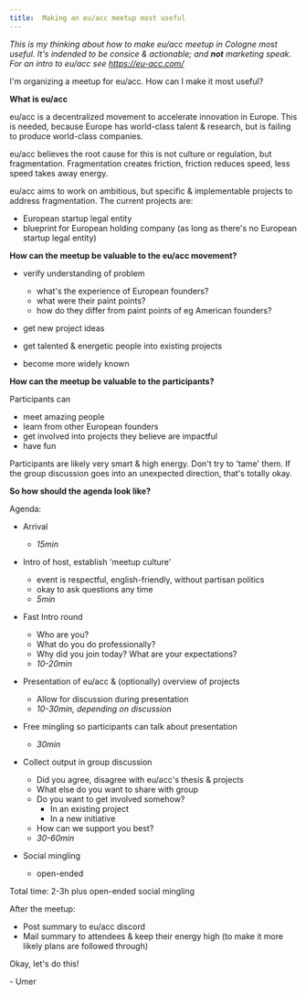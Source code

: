 ```yaml
---
title:  Making an eu/acc meetup most useful
---
```


<em>This is my thinking about how to make eu/acc meetup in Cologne most useful. It's indended to be consice & actionable; and **not** marketing speak. For an intro to eu/acc see https://eu-acc.com/</em>

I'm organizing a meetup for eu/acc. How can I make it most useful?

**What is eu/acc**

eu/acc is a decentralized movement to accelerate innovation in Europe. This is needed, because Europe has world-class talent & research, but is failing to produce world-class companies.

eu/acc believes the root cause for this is not culture or regulation, but fragmentation. Fragmentation creates friction, friction reduces speed, less speed takes away energy.

eu/acc aims to work on ambitious, but specific & implementable projects to address fragmentation. The current projects are:
- European startup legal entity
- blueprint for European holding company (as long as there's no European startup legal entity)

**How can the meetup be valuable to the eu/acc movement?**

- verify understanding of problem
    - what's the experience of European founders?
    - what were their paint points?
    - how do they differ from paint points of eg American founders?

- get new project ideas
- get talented & energetic  people into existing projects
- become more widely known


**How can the meetup be valuable to the participants?**

Participants can
- meet amazing people
- learn from other European founders
- get involved into projects they believe are impactful
- have fun

Participants are likely very smart & high energy. Don't try to 'tame' them. If the group discussion goes into an unexpected direction, that's totally okay.

**So how should the agenda look like?**

Agenda:
- Arrival
    - <i>15min</i>
- Intro of host, establish 'meetup culture'
    - event is respectful, english-friendly, without partisan politics
    - okay to ask questions any time 
    - <i>5min</i>
- Fast Intro round
    - Who are you?
    - What do you do professionally?
    - Why did you join today? What are your expectations?
    - <i>10-20min</i>
- Presentation of eu/acc & (optionally) overview of projects
    - Allow for discussion during presentation
    - <i>10-30min, depending on discussion</i>
- Free mingling so participants can talk about presentation
    - <i>30min</i>
- Collect output in group discussion
    - Did you agree, disagree with eu/acc's thesis & projects
    - What else do you want to share with group
    - Do you want to get involved somehow?
        - In an existing project
        - In a new initiative
    - How can we support you best?
    - <i>30-60min</i>

- Social mingling
    - open-ended

Total time: 2-3h plus open-ended social mingling

After the meetup:
- Post summary to eu/acc discord
- Mail summary to attendees & keep their energy high (to make it more likely plans are followed through)

Okay, let's do this!

\- Umer
